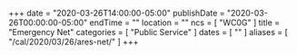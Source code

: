 +++
date = "2020-03-26T14:00:00-05:00"
publishDate = "2020-03-26T00:00:00-05:00"
endTime = ""
location = ""
ncs = [ "WC0G" ]
title = "Emergency Net"
categories = [ "Public Service" ]
dates = [ "" ]
aliases = [ "/cal/2020/03/26/ares-net/" ]
+++
